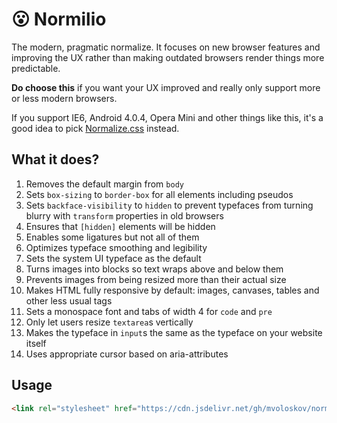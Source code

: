 # 😮 Normilio
The modern, pragmatic normalize. It focuses on new browser features and improving the UX rather than making outdated browsers render things more predictable.

**Do choose this** if you want your UX improved and really only support more or less modern browsers.

If you support IE6, Android 4.0.4, Opera Mini and other things like this, it's a good idea to pick [Normalize.css](https://github.com/necolas/normalize.css) instead.

## What it does?

1. Removes the default margin from `body`
2. Sets `box-sizing` to `border-box` for all elements including pseudos
3. Sets `backface-visibility` to `hidden` to prevent typefaces from turning blurry with `transform` properties in old browsers
4. Ensures that `[hidden]` elements will be hidden
5. Enables some ligatures but not all of them
6. Optimizes typeface smoothing and legibility
7. Sets the system UI typeface as the default
8. Turns images into blocks so text wraps above and below them
9. Prevents images from being resized more than their actual size
10. Makes HTML fully responsive by default: images, canvases, tables and other less usual tags
11. Sets a monospace font and tabs of width 4 for `code` and `pre`
12. Only let users resize `textarea`s vertically
13. Makes the typeface in `input`s the same as the typeface on your website itself
14. Uses appropriate cursor based on aria-attributes

## Usage
```HTML
<link rel="stylesheet" href="https://cdn.jsdelivr.net/gh/mvoloskov/normilio/normilio.min.css">
```
